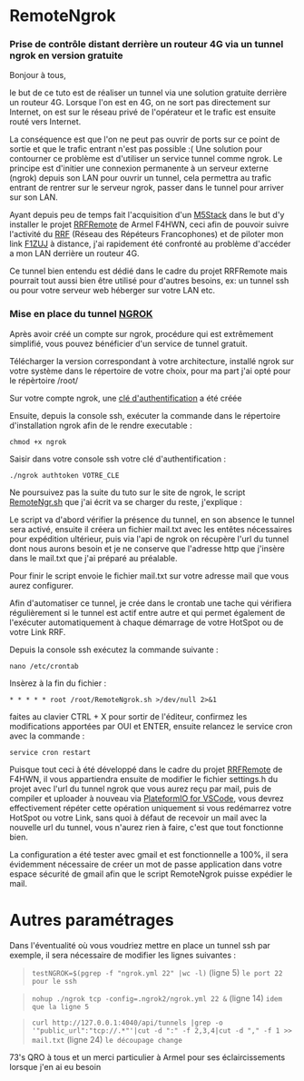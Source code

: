 # RemoteNgrok
### Prise de contrôle distant derrière un routeur 4G via un tunnel ngrok en version gratuite

Bonjour à tous, 

le but de ce tuto est de réaliser un tunnel via une solution gratuite derrière un routeur 4G. 
Lorsque l'on est en 4G, on ne sort pas directement sur Internet, on est sur le réseau privé de l'opérateur et le trafic est ensuite routé vers Internet. 

La conséquence est que l'on ne peut pas ouvrir de ports sur ce point de sortie et que le trafic entrant n'est pas possible :( 
Une solution pour contourner ce problème est d'utiliser un service tunnel comme ngrok. 
Le principe est d'initier une connexion permanente à un serveur externe (ngrok) depuis son LAN pour ouvrir un tunnel, cela permettra au trafic entrant de rentrer sur le serveur ngrok, passer dans le tunnel pour arriver sur son LAN.

Ayant depuis peu de temps fait l'acquisition d'un [M5Stack](https://m5stack.com/) dans le but d'y installer le projet [RRFRemote](https://github.com/armel/RRFRemote) de Armel F4HWN, ceci afin de pouvoir suivre l'activité du [RRF](https://f5nlg.wordpress.com/2015/12/28/nouveau-reseau-french-repeater-network/) (Réseau des Répéteurs Francophones) et de piloter mon link [F1ZUJ](https://www.qrz.com/db/F1ZUJ) à distance, j'ai rapidement été confronté au problème d'accéder a mon LAN derrière un routeur 4G.

Ce tunnel bien entendu est dédié dans le cadre du projet RRFRemote mais pourrait tout aussi bien être utilisé pour d'autres besoins, ex: un tunnel ssh ou pour votre serveur web héberger sur votre LAN etc.

### Mise en place du tunnel [NGROK](https://dashboard.ngrok.com/get-started/setup)

Après avoir créé un compte sur ngrok, procédure qui est extrêmement simplifié, vous pouvez bénéficier d'un service de tunnel gratuit.

Télécharger la version correspondant à votre architecture, installé ngrok sur votre système dans le répertoire de votre choix, pour ma part j'ai opté pour le répèrtoire /root/

Sur votre compte ngrok, une [clé d'authentification](https://dashboard.ngrok.com/get-started/setup) a été créée

Ensuite, depuis la console ssh, exécuter la commande dans le répertoire d'installation ngrok afin de le rendre executable :

`chmod +x ngrok`

Saisir dans votre console ssh votre clé d'authentification :

`./ngrok authtoken VOTRE_CLE`

Ne poursuivez pas la suite du tuto sur le site de ngrok, le script [RemoteNgr.sh](https://github.com/F4ICR/RemoteNgrok/blob/main/RemoteNgrok.sh) que j'ai écrit va se charger du reste, j'explique :

Le script va d'abord vérifier la présence du tunnel, en son absence le tunnel sera activé, ensuite il créera un fichier mail.txt avec les entêtes nécessaires pour expédition ultérieur, puis via l'api de ngrok on récupère l'url du tunnel dont nous aurons besoin et je ne conserve que l'adresse http que j'insère dans le mail.txt que j'ai préparé au préalable.

Pour finir le script envoie le fichier mail.txt sur votre adresse mail que vous aurez configurer.

Afin d'automatiser ce tunnel, je crée dans le crontab une tache qui vérifiera régulièrement si le tunnel est actif entre autre et qui permet également de l'exécuter automatiquement à chaque démarrage de votre HotSpot ou de votre Link RRF.

Depuis la console ssh exécutez la commande suivante :

`nano /etc/crontab`

Insèrez à la fin du fichier :

`* * * * * root /root/RemoteNgrok.sh >/dev/null 2>&1`

faites au clavier CTRL + X pour sortir de l'éditeur, confirmez les modifications apportées par OUI et ENTER, ensuite relancez le service cron avec la commande :

`service cron restart`

Puisque tout ceci à été développé dans le cadre du projet [RRFRemote](https://github.com/armel/RRFRemote) de F4HWN, il vous appartiendra ensuite de modifier le fichier settings.h du projet avec l'url du tunnel ngrok que vous aurez reçu par mail, puis de compiler et uploader à nouveau via [PlateformIO for VSCode](https://platformio.org/install/ide?install=vscode), vous devrez effectivement répéter cette opération uniquement si vous redémarrez votre HotSpot ou votre Link, sans quoi à défaut de recevoir un mail avec la nouvelle url du tunnel, vous n'aurez rien à faire, c'est que tout fonctionne bien.

La configuration a été tester avec gmail et est fonctionnelle a 100%, il sera évidemment nécessaire de créer un mot de passe application dans votre espace sécurité de gmail afin que le script RemoteNgrok puisse expédier le mail.

# Autres paramétrages

Dans l'éventualité où vous voudriez mettre en place un tunnel ssh par exemple, il sera nécessaire de modifier les lignes suivantes :

> `testNGROK=$(pgrep -f "ngrok.yml 22" |wc -l)` (ligne 5) `le port 22 pour le ssh`

> `nohup ./ngrok tcp -config=.ngrok2/ngrok.yml 22 &` (ligne 14) `idem que la ligne 5`

> `curl http://127.0.0.1:4040/api/tunnels |grep -o '"public_url":"tcp://.*"'|cut -d ":" -f 2,3,4|cut -d "," -f 1 >> mail.txt` (ligne 24) `le découpage change`



73's QRO à tous et un merci particulier à Armel pour ses éclaircissements lorsque j'en ai eu besoin
